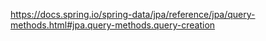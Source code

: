 https://docs.spring.io/spring-data/jpa/reference/jpa/query-methods.html#jpa.query-methods.query-creation

